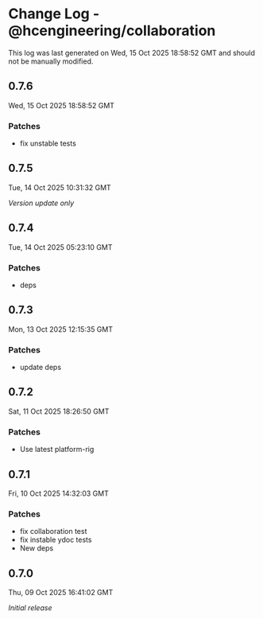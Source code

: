 # Change Log - @hcengineering/collaboration

This log was last generated on Wed, 15 Oct 2025 18:58:52 GMT and should not be manually modified.

## 0.7.6
Wed, 15 Oct 2025 18:58:52 GMT

### Patches

- fix unstable tests

## 0.7.5
Tue, 14 Oct 2025 10:31:32 GMT

_Version update only_

## 0.7.4
Tue, 14 Oct 2025 05:23:10 GMT

### Patches

- deps

## 0.7.3
Mon, 13 Oct 2025 12:15:35 GMT

### Patches

- update deps

## 0.7.2
Sat, 11 Oct 2025 18:26:50 GMT

### Patches

- Use latest platform-rig

## 0.7.1
Fri, 10 Oct 2025 14:32:03 GMT

### Patches

- fix collaboration test
- fix instable ydoc tests
- New deps

## 0.7.0
Thu, 09 Oct 2025 16:41:02 GMT

_Initial release_

